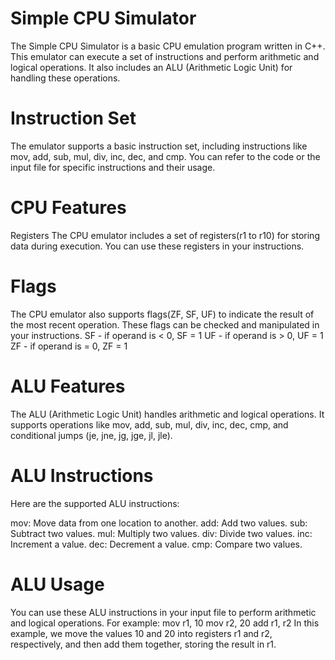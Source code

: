 # Simple CPU Simulator
The Simple CPU Simulator is a basic CPU emulation program written in C++. This emulator can execute a set of instructions and perform arithmetic and logical operations. It also includes an ALU (Arithmetic Logic Unit) for handling these operations.

# Instruction Set
The emulator supports a basic instruction set, including instructions like mov, add, sub, mul, div, inc, dec, and cmp. You can refer to the code or the input file for specific instructions and their usage.

# CPU Features
Registers
The CPU emulator includes a set of registers(r1 to r10) for storing data during execution. You can use these registers in your instructions.

# Flags
The CPU emulator also supports flags(ZF, SF, UF) to indicate the result of the most recent operation. These flags can be checked and manipulated in your instructions.
SF - if operand is < 0, SF = 1
UF - if operand is > 0, UF = 1
ZF - if operand is = 0, ZF = 1

# ALU Features
The ALU (Arithmetic Logic Unit) handles arithmetic and logical operations. It supports operations like mov, add, sub, mul, div, inc, dec, cmp, and conditional jumps (je, jne, jg, jge, jl, jle).

# ALU Instructions
Here are the supported ALU instructions:

mov: Move data from one location to another.
add: Add two values.
sub: Subtract two values.
mul: Multiply two values.
div: Divide two values.
inc: Increment a value.
dec: Decrement a value.
cmp: Compare two values.

# ALU Usage
You can use these ALU instructions in your input file to perform arithmetic and logical operations. For example:
mov r1, 10
mov r2, 20
add r1, r2
In this example, we move the values 10 and 20 into registers r1 and r2, respectively, and then add them together, storing the result in r1.
